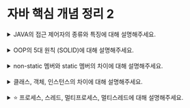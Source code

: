 # 자바 핵심 개념 정리 2
<details>
<summary>JAVA의 접근 제어자의 종류와 특징에 대해 설명해주세요.</summary>
<div markdown="1">
1. public (공개):<br>
  가장 넓은 범위의 접근 제어자입니다.<br>
  public으로 선언된 멤버는 어디서든 접근이 가능합니다.<br>
  다른 패키지에서도 접근 가능합니다.<br><br>
2. protected (보호): <br>
  같은 패키지 내에서는 public과 동일하게 작동합니다. <br>
  다른 패키지에 있는 하위 클래스에서도 접근이 가능합니다. <br>
  패키지 외의 클래스에서는 접근할 수 없습니다. <br><br>
3. default (기본, package-private): <br>
  접근 제어자를 명시하지 않을 경우에는 default가 적용됩니다. <br>
  같은 패키지 내에서만 접근이 가능합니다. <br>
  다른 패키지에 있는 클래스에서는 접근할 수 없습니다. <br><br>
4. private (비공개): <br>
  가장 제한적인 범위의 접근 제어자입니다. <br>
  선언된 클래스 내에서만 접근이 가능합니다. <br>
  다른 클래스에서는 접근할 수 없습니다. <br>
  주로 정보 은닉을 위해 멤버 변수에 사용됩니다. <br>
</div>
</details>
<br>

<details>
<summary>OOP의 5대 원칙 (SOLID)에 대해 설명해주세요.</summary>
<div markdown="1">
1. S - Single Responsibility Principle (단일 책임 원칙): <br>
클래스는 하나의 책임만 가져야 합니다. 즉, 한 클래스는 변경되어야 할 이유가 오직 하나여야 합니다.<br>
이는 클래스가 수정될 가능성을 최소화하여 코드를 더 쉽게 유지보수하고 이해할 수 있도록 돕습니다.<br><br>
2. O - Open/Closed Principle (개방-폐쇄 원칙):<br>
소프트웨어 개체(클래스, 모듈, 함수 등)는 확장에는 열려 있어야 하고 수정에는 닫혀 있어야 합니다.<br>
새로운 기능을 추가하거나 변경할 때 기존의 코드를 수정하지 않고 확장할 수 있도록 설계해야 합니다. 이는 기존 코드의 안정성을 유지하면서 새로운 기능을 추가할 수 있도록 돕습니다.<br><br>
3. L - Liskov Substitution Principle (리스코프 치환 원칙):<br>
서브 타입은 언제나 기본 타입으로 교체할 수 있어야 합니다.<br>
즉, 하위 클래스는 상위 클래스의 기능을 포함해야 하며, 상위 클래스의 규약을 지켜야 합니다. 이는 상속 관계를 제대로 이해하고 구현하는 데 도움이 됩니다.<br><br>
4. I - Interface Segregation Principle (인터페이스 분리 원칙):<br>
클라이언트는 자신이 사용하지 않는 인터페이스에 의존하지 않아야 합니다.<br>
즉, 한 인터페이스가 너무 많은 기능을 제공하지 않도록 분리하여 클라이언트가 필요한 메서드만 사용할 수 있도록 합니다. 이는 인터페이스를 작고 응집력 있는 단위로 분리하여 유지보수성을 높이고 결합도를 낮추는 데 도움이 됩니다.<br><br>
5. D - Dependency Inversion Principle (의존성 역전 원칙):<br>
고수준 모듈은 저수준 모듈에 의존해서는 안 되며, 둘 모두 추상화에 의존해야 합니다.<br>
즉, 상위 수준 모듈은 하위 수준 모듈에 직접 의존하지 않고 추상화된 인터페이스에 의존해야 합니다. 이는 시스템의 유연성을 높이고 변경에 대한 영향을 최소화하는 데 도움이 됩니다.<br><br>
</div>
</details>
<br>

<details>
<summary>non-static 멤버와 static 멤버의 차이에 대해 설명해주세요.</summary>
<div markdown="1">
// 내용 입력
</div>
</details>
<br>

<details>
<summary>클래스, 객체, 인스턴스의 차이에 대해 설명해주세요.</summary>
<div markdown="1">
// 내용 입력
</div>
</details>
<br>

<details>
<summary>⭐️ 프로세스, 스레드, 멀티프로세스, 멀티스레드에 대해 설명해주세요.</summary>
<div markdown="1">
// 내용 입력
</div>
</details>
<br>
